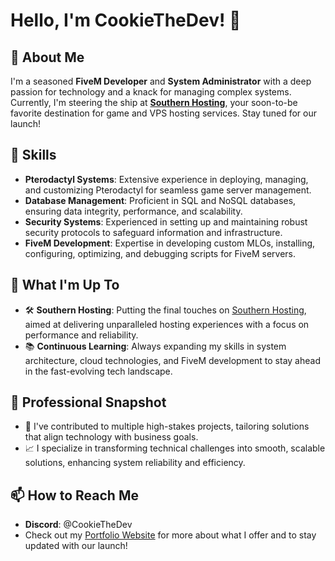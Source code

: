 # Hello, I'm CookieTheDev! 👋

## 🚀 About Me
I'm a seasoned **FiveM Developer** and **System Administrator** with a deep passion for technology and a knack for managing complex systems. Currently, I'm steering the ship at **[Southern Hosting](https://southern.host)**, your soon-to-be favorite destination for game and VPS hosting services. Stay tuned for our launch!

## 🔧 Skills
- **Pterodactyl Systems**: Extensive experience in deploying, managing, and customizing Pterodactyl for seamless game server management.
- **Database Management**: Proficient in SQL and NoSQL databases, ensuring data integrity, performance, and scalability.
- **Security Systems**: Experienced in setting up and maintaining robust security protocols to safeguard information and infrastructure.
- **FiveM Development**: Expertise in developing custom MLOs, installing, configuring, optimizing, and debugging scripts for FiveM servers.

## 🌟 What I'm Up To
- 🛠️ **Southern Hosting**: Putting the final touches on [Southern Hosting](https://southern.host), aimed at delivering unparalleled hosting experiences with a focus on performance and reliability.
- 📚 **Continuous Learning**: Always expanding my skills in system architecture, cloud technologies, and FiveM development to stay ahead in the fast-evolving tech landscape.

## 💼 Professional Snapshot
- 🏢 I've contributed to multiple high-stakes projects, tailoring solutions that align technology with business goals.
- 📈 I specialize in transforming technical challenges into smooth, scalable solutions, enhancing system reliability and efficiency.

## 📫 How to Reach Me
- **Discord**: @CookieTheDev
- Check out my [Portfolio Website](https://southern.host) for more about what I offer and to stay updated with our launch!
